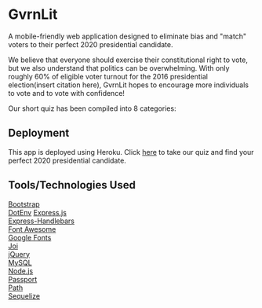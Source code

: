 # GvrnLit
A mobile-friendly web application designed to eliminate bias and "match" voters to their perfect 2020 presidential candidate.

We believe that everyone should exercise their constitutional right to vote, but we also understand that politics can be overwhelming.  With only roughly 60% of eligible voter turnout for the 2016 presidential election(insert citation here), GvrnLit hopes to encourage more individuals to vote and to vote with confidence!

Our short quiz has been compiled into 8 categories: 

## Deployment
This app is deployed using Heroku.  Click <a href="https://gvrnlit.herokuapp.com/">here</a> to take our quiz and find your perfect 2020 presidential candidate.

## Tools/Technologies Used
<a href="https://getbootstrap.com/">Bootstrap</a><br>
<a href="https://www.npmjs.com/package/dotenv">DotEnv</a>
<a href="https://www.npmjs.com/package/express">Express.js</a><br>
<a href="https://nodejs.org/en/">Express-Handlebars</a><br>
<a href="https://fontawesome.com/">Font Awesome</a><br>
<a href="https://fonts.google.com/">Google Fonts</a><br>
<a href="https://www.npmjs.com/package/joi">Joi</a><br>
<a href="https://jquery.com/">jQuery</a><br>
<a href="https://www.npmjs.com/package/mysql">MySQL</a><br>
<a href="https://nodejs.org/en/">Node.js</a><br>
<a href="http://www.passportjs.org/">Passport</a><br>
<a href="https://www.npmjs.com/package/path">Path</a><br>
<a href="http://docs.sequelizejs.com/">Sequelize</a><br>

